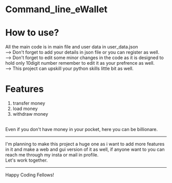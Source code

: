 # Command_line_eWallet

# How to use?
All the main code is in main file and user data in user_data.json
<br>
--> Don't forget to add your details in json file or you can register as well.
<br>
--> Don't forget to edit some minor changes in the code as it is designed to hold only 10digit number remember to edit it as your prefrence as well.
<br>
--> This project can upskill your python skills little bit as well.

# Features
1. transfer money 
2. load money
3. withdraw money
<br>
Even if you don't have money in your pocket, here you can be billionare.
<hr>
I'm planning to make this project a huge one as i want to add more features in it and make a web and gui version of it as well, if anyone want to you can reach me through my insta or mail in profile.
<br>
Let's work together.
<hr>
Happy Coding Fellows!
